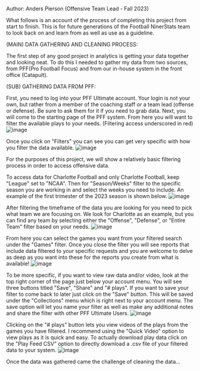 Author: Anders Pierson (Offensive Team Lead - Fall 2023)

What follows is an account of the process of completing this project from start to finish. 
This is for future generations of the Football NinerStats team to look back on and learn from as well as use as a guideline.

(MAIN) DATA GATHERING AND CLEANING PROCESS:

The first step of any good project in analytics is getting your data together and looking neat.
To do this I needed to gather my data from two sources, from PFF(Pro Football Focus) and from our in-house system in the front office (Catapult).

  (SUB) GATHERING DATA FROM PFF:
  
  First, you need to log into your PFF Ultimate account. Your login is not your own, but rather from a member of the coaching staff or a team lead (offense or defense). Be sure to ask them for it if you need to       grab data.
  Next, you will come to the starting page of the PFF system. From here you will want to filter the available plays to your needs. (Filtering access underscored in red)
  ![image](https://github.com/AndersPierson/CharlotteFootballNinerStatsAnalytics/assets/77944969/3bf49ef7-0bb7-4794-885d-c32d5457ba47)

  Once you click on "Filters" you can see you can get very specific with how you filter the data available.
  ![image](https://github.com/AndersPierson/CharlotteFootballNinerStatsAnalytics/assets/77944969/aa62e41b-830c-4361-9cd3-33bd4ac9a2fc)

  For the purposes of this project, we will show a relatively basic filtering process in order to access offensive data.

  To access data for Charlotte Football and only Charlotte Football, keep "League" set to "NCAA". Then for "Season/Weeks" filter to the specific season you are working in and select the weeks you need to include.     An example of the first trimester of the 2023 season is shown below.
  ![image](https://github.com/AndersPierson/CharlotteFootballNinerStatsAnalytics/assets/77944969/52cc80c8-30c6-424b-9fdc-488c29b959ab)

  After filtering the timeframe of the data you are looking for you need to pick what team we are focusing on. We look for Charlotte as an example, but you can find any team by selecting either the "Offense",   "Defense", or "Entire Team" filter based on your needs.
![image](https://github.com/AndersPierson/CharlotteFootballNinerStatsAnalytics/assets/77944969/502a522b-c990-43f0-b992-eb373b0aa410)

From here you can select the games you want from your filtered search under the "Games" filter. Once you close the filter you will see reports that include data filtered to your specific requests and you are welcome to delve as deep as you want into these for the reports you create from what is available!
![image](https://github.com/AndersPierson/CharlotteFootballNinerStatsAnalytics/assets/77944969/85246483-6137-4c70-8c2c-edc6da4ec37c)

To be more specific, if you want to view raw data and/or video, look at the top right corner of the page just below your account menu. You will see three buttons titled "Save", "Share" and "# plays".
If you want to save your filter to come back to later just click on the "Save" button. This will be saved under the "Collections" menu which is right next to your account menu. The save option will let you name your filter as well as make any additional notes and share the filter with other PFF Ultimate Users.
![image](https://github.com/AndersPierson/CharlotteFootballNinerStatsAnalytics/assets/77944969/12be3784-12ea-45fb-8c18-757c1e1c5c8f)

Clicking on the "# plays" button lets you view videos of the plays from the games you have filtered. I recommend using the "Quick Video" option to view plays as it is quick and easy. To actually download play data click on the "Play Feed CSV" option to directly download a .csv file of your filtered data to your system.
![image](https://github.com/AndersPierson/CharlotteFootballNinerStatsAnalytics/assets/77944969/99e0882d-f3a5-4e16-b56e-0523535b4fdb)



Once the data was gathered came the challenge of cleaning the data...
